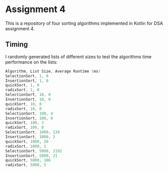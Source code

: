 # Assignment 4
This is a repository of four sorting algorithms implemented in Kotlin for DSA assignment 4. 

## Timing
I randomly generated lists of different sizes to test the algorithms time performance on the lists: 

```kotlin
Algorithm, List Size, Average Runtime (ms)
SelectionSort, 1, 0
InsertionSort, 1, 0
quickSort, 1, 0
radixSort, 1, 0
SelectionSort, 10, 0
InsertionSort, 10, 0
quickSort, 10, 0
radixSort, 10, 0
SelectionSort, 100, 4
InsertionSort, 100, 0
quickSort, 100, 3
radixSort, 100, 0
SelectionSort, 1000, 139
InsertionSort, 1000, 2
quickSort, 1000, 20
radixSort, 1000, 1
SelectionSort, 5000, 2192
InsertionSort, 5000, 21
quickSort, 5000, 106
radixSort, 5000, 5
```
